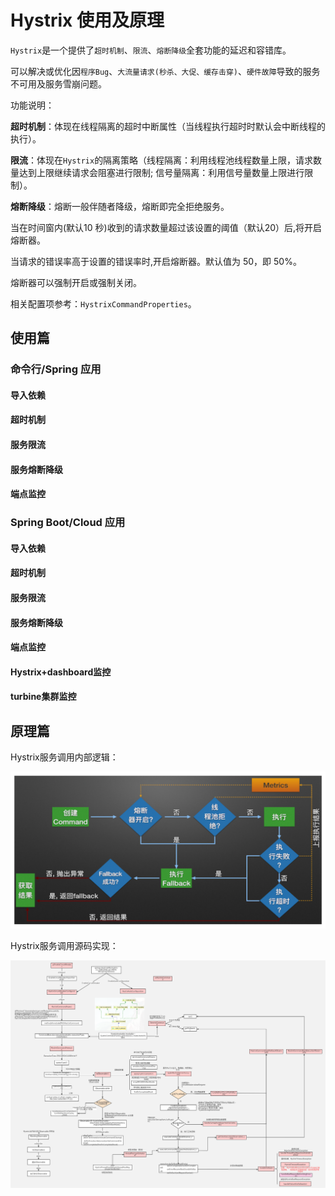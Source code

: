 # Hystrix 使用及原理

`Hystrix`是一个提供了`超时机制`、`限流`、`熔断降级`全套功能的延迟和容错库。

可以解决或优化因`程序Bug`、`大流量请求(秒杀、大促、缓存击穿)`、`硬件故障`导致的服务不可用及服务雪崩问题。



功能说明：

**超时机制**：体现在线程隔离的超时中断属性（当线程执行超时时默认会中断线程的执行）。

**限流**：体现在`Hystrix`的隔离策略（线程隔离：利用线程池线程数量上限，请求数量达到上限继续请求会阻塞进行限制; 信号量隔离：利用信号量数量上限进行限制）。

**熔断降级**：熔断一般伴随者降级，熔断即完全拒绝服务。

当在时间窗内(默认10 秒)收到的请求数量超过该设置的阈值（默认20）后,将开启熔断器。

当请求的错误率高于设置的错误率时,开启熔断器。默认值为 50，即 50%。

熔断器可以强制开启或强制关闭。



相关配置项参考：`HystrixCommandProperties`。



## 使用篇

### 命令行/Spring 应用

#### 导入依赖



#### 超时机制

#### 服务限流

#### 服务熔断降级

#### 端点监控

### Spring Boot/Cloud 应用

#### 导入依赖

#### 超时机制

#### 服务限流

#### 服务熔断降级

#### 端点监控

#### Hystrix+dashboard监控

#### turbine集群监控



## 原理篇

Hystrix服务调用内部逻辑：

![](imgs/Hystrix服务调用内部逻辑.png)

Hystrix服务调用源码实现：

![](imgs/Hystrix服务调用源码实现.png)